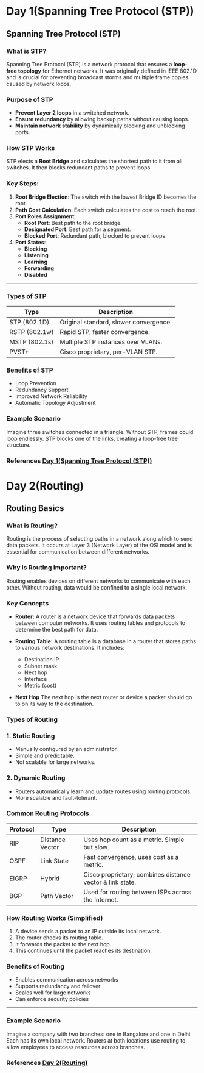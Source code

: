 # Day 1(Spanning Tree Protocol (STP))
## Spanning Tree Protocol (STP)

### What is STP?

Spanning Tree Protocol (STP) is a network protocol that ensures a **loop-free topology** for Ethernet networks. It was originally defined in IEEE 802.1D and is crucial for preventing broadcast storms and multiple frame copies caused by network loops.

### Purpose of STP

- **Prevent Layer 2 loops** in a switched network.
- **Ensure redundancy** by allowing backup paths without causing loops.
- **Maintain network stability** by dynamically blocking and unblocking ports.


### How STP Works

STP elects a **Root Bridge** and calculates the shortest path to it from all switches. It then blocks redundant paths to prevent loops.

### Key Steps:

1. **Root Bridge Election**: The switch with the lowest Bridge ID becomes the root.
2. **Path Cost Calculation**: Each switch calculates the cost to reach the root.
3. **Port Roles Assignment**:
   - **Root Port**: Best path to the root bridge.
   - **Designated Port**: Best path for a segment.
   - **Blocked Port**: Redundant path, blocked to prevent loops.
4. **Port States**:
   - **Blocking**
   - **Listening**
   - **Learning**
   - **Forwarding**
   - **Disabled**

---

### Types of STP

|Type|Description|
|----|-----------|
|STP (802.1D)|Original standard, slower convergence.|
|RSTP (802.1w) | Rapid STP, faster convergence.|
|MSTP (802.1s) | Multiple STP instances over VLANs.|
|PVST+ | Cisco proprietary, per-VLAN STP.|


### Benefits of STP

- Loop Prevention
- Redundancy Support
- Improved Network Reliability
- Automatic Topology Adjustment


### Example Scenario

Imagine three switches connected in a triangle. Without STP, frames could loop endlessly. STP blocks one of the links, creating a loop-free tree structure.

### References [ Day 1(Spanning Tree Protocol (STP))](https://claude.ai/public/artifacts/83161f5d-1c14-4ed0-8720-8f0c4d1c951b)

# Day 2(Routing)

## Routing Basics

### What is Routing?

Routing is the process of selecting paths in a network along which to send data packets. It occurs at Layer 3 (Network Layer) of the OSI model and is essential for communication between different networks.


### Why is Routing Important?

Routing enables devices on different networks to communicate with each other. Without routing, data would be confined to a single local network.

### Key Concepts

* **Router:**
 A router is a network device that forwards data packets between computer networks. It uses routing tables and protocols to determine the best path for data.

*  **Routing Table:**
  A  routing table is a database in a router that stores paths to various network destinations. It includes:
    - Destination IP
    - Subnet mask
    - Next hop
    - Interface
    - Metric (cost)

*  **Next Hop**
  The next hop is the next router or device a packet should go to on its way to the destination.



### Types of Routing

### 1. Static Routing
- Manually configured by an administrator.
- Simple and predictable.
- Not scalable for large networks.

### 2. Dynamic Routing
- Routers automatically learn and update routes using routing protocols.
- More scalable and fault-tolerant.



### Common Routing Protocols

|Protocol|Type|Description|
|--------|----|-----------|
|RIP     |Distance Vector|Uses hop count as a metric. Simple but slow.|
|OSPF|Link State|Fast convergence, uses cost as a metric.|
|EIGRP|Hybrid|Cisco proprietary; combines distance vector & link state.|
|BGP|Path Vector|Used for routing between ISPs across the Internet.|


### How Routing Works (Simplified)

1. A device sends a packet to an IP outside its local network.
2. The router checks its routing table.
3. It forwards the packet to the next hop.
4. This continues until the packet reaches its destination.



### Benefits of Routing

- Enables communication across networks
- Supports redundancy and failover
- Scales well for large networks
- Can enforce security policies

---

### Example Scenario

Imagine a company with two branches: one in Bangalore and one in Delhi. Each has its own local network. Routers at both locations use routing to allow employees to access resources across branches.


### References [Day 2(Routing)](https://claude.ai/public/artifacts/1921e117-1ea7-41d9-aefb-c5beb03b1c6b)


